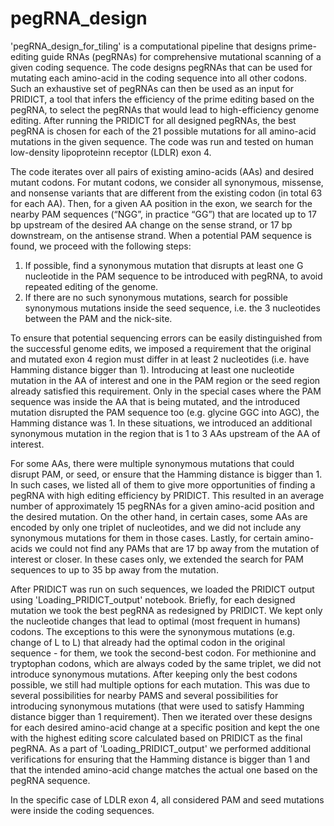# pegRNA_design

'pegRNA_design_for_tiling' is a computational pipeline that designs prime-editing guide RNAs (pegRNAs) for comprehensive mutational scanning of a given coding sequence. The code designs pegRNAs that can be used for mutating each amino-acid in the coding sequence into all other codons. Such an exhaustive set of pegRNAs can then be used as an input for PRIDICT, a tool that infers the efficiency of the prime editing based on the pegRNA, to select the pegRNAs that would lead to high-efficiency genome editing. After running the PRIDICT for all designed pegRNAs, the best pegRNA is chosen for each of the 21 possible mutations for all amino-acid mutations in the given sequence. The code was run and tested on human low-density lipoproteinn receptor (LDLR) exon 4.

The code iterates over all pairs of existing amino-acids (AAs) and desired mutant codons. For mutant codons, we consider all synonymous, missense, and nonsense variants that are different from the existing codon (in total 63 for each AA). Then, for a given AA position in the exon, we search for the nearby PAM sequences (“NGG”, in practice “GG”) that are located up to 17 bp upstream of the desired AA change on the sense strand, or 17 bp downstream, on the antisense strand. When a potential PAM sequence is found, we proceed with the following steps:
1.	If possible, find a synonymous mutation that disrupts at least one G nucleotide in the PAM sequence to be introduced with pegRNA, to avoid repeated editing of the genome. 
2.	If there are no such synonymous mutations, search for possible synonymous mutations inside the seed sequence, i.e. the 3 nucleotides between the PAM and the nick-site. 

To ensure that potential sequencing errors can be easily distinguished from the successful genome edits, we imposed a requirement that the original and mutated exon 4 region must differ in at least 2 nucleotides (i.e. have Hamming distance bigger than 1). Introducing at least one nucleotide mutation in the AA of interest and one in the PAM region or the seed region already satisfied this requirement. Only in the special cases where the PAM sequence was inside the AA that is being mutated, and the introduced mutation disrupted the PAM sequence too (e.g. glycine GGC into AGC), the Hamming distance was 1. In these situations, we introduced an additional synonymous mutation in the region that is 1 to 3 AAs upstream of the AA of interest. 

For some AAs, there were multiple synonymous mutations that could disrupt PAM, or seed, or ensure that the Hamming distance is bigger than 1. In such cases, we listed all of them to give more opportunities of finding a pegRNA with high editing efficiency by PRIDICT. This resulted in an average number of approximately 15 pegRNAs for a given amino-acid position and the desired mutation. On the other hand, in certain cases, some AAs are encoded by only one triplet of nucleotides, and we did not include any synonymous mutations for them in those cases. Lastly, for certain amino-acids we could not find any PAMs that are 17 bp away from the mutation of interest or closer. In these cases only, we extended the search for PAM sequences to up to 35 bp away from the mutation.

After PRIDICT was run on such sequences, we loaded the PRIDICT output using 'Loading_PRIDICT_output' notebook. Briefly, for each designed mutation we took the best pegRNA as redesigned by PRIDICT. We kept only the nucleotide changes that lead to optimal (most frequent in humans) codons. The exceptions to this were the synonymous mutations (e.g. change of L to L) that already had the optimal codon in the original sequence - for them, we took the second-best codon. For methionine and tryptophan codons, which are always coded by the same triplet, we did not introduce synonymous mutations. After keeping only the best codons possible, we still had multiple options for each mutation. This was due to several possibilities for nearby PAMS and several possibilities for introducing synonymous mutations (that were used to satisfy Hamming distance bigger than 1 requirement). Then we iterated over these designs for each desired amino-acid change at a specific position and kept the one with the highest editing score calculated based on PRIDICT as the final pegRNA. As a part of 'Loading_PRIDICT_output' we performed additional verifications for ensuring that the Hamming distance is bigger than 1 and that the intended amino-acid change matches the actual one based on the pegRNA sequence.

In the specific case of LDLR exon 4, all considered PAM and seed mutations were inside the coding sequences. 
